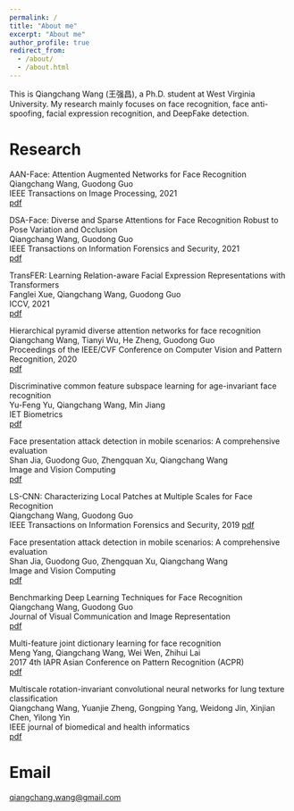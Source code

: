 ```yaml
---
permalink: /
title: "About me"
excerpt: "About me"
author_profile: true
redirect_from: 
  - /about/
  - /about.html
---
```


This is Qiangchang Wang (王强昌), a Ph.D. student at West Virginia University. My research mainly focuses on face recognition, face anti-spoofing, facial expression recognition, and DeepFake detection.

Research
======
AAN-Face: Attention Augmented Networks for Face Recognition                                                                                                       
Qiangchang Wang, Guodong Guo                                                                                                                                       
IEEE Transactions on Image Processing, 2021                                                                                                                       
[pdf](https://ieeexplore.ieee.org/abstract/document/9527125)

DSA-Face: Diverse and Sparse Attentions for Face Recognition Robust to Pose Variation and Occlusion                                                               
Qiangchang Wang, Guodong Guo                                                                                                                                       
IEEE Transactions on Information Forensics and Security, 2021                                                                                                     
[pdf](https://ieeexplore.ieee.org/abstract/document/9526849)

TransFER: Learning Relation-aware Facial Expression Representations with Transformers                                                                             
Fanglei Xue, Qiangchang Wang, Guodong Guo                                                                                                                         
ICCV, 2021                                                                                                                         
[pdf](https://arxiv.org/pdf/2108.11116.pdf)

Hierarchical pyramid diverse attention networks for face recognition                                                                                               
Qiangchang Wang, Tianyi Wu, He Zheng, Guodong Guo                                                                                                                 
Proceedings of the IEEE/CVF Conference on Computer Vision and Pattern Recognition, 2020                                                                           
[pdf](https://openaccess.thecvf.com/content_CVPR_2020/html/Wang_Hierarchical_Pyramid_Diverse_Attention_Networks_for_Face_Recognition_CVPR_2020_paper.html)

Discriminative common feature subspace learning for age-invariant face recognition                                                                                 
Yu-Feng Yu, Qiangchang Wang, Min Jiang                                                                                                                             
IET Biometrics                                                                                                                                                     
[pdf](https://digital-library.theiet.org/content/journals/10.1049/iet-bmt.2019.0104)

Face presentation attack detection in mobile scenarios: A comprehensive evaluation                                                                                 
Shan Jia, Guodong Guo, Zhengquan Xu, Qiangchang Wang                                                                                                               
Image and Vision Computing                                                                                                                                        
[pdf](https://www.sciencedirect.com/science/article/abs/pii/S0262885619304196)


LS-CNN: Characterizing Local Patches at Multiple Scales for Face Recognition                                                                                       
Qiangchang Wang, Guodong Guo                                                                                                                                       
IEEE Transactions on Information Forensics and Security, 2019
[pdf](https://ieeexplore.ieee.org/abstract/document/8865656)

Face presentation attack detection in mobile scenarios: A comprehensive evaluation                                                                                 
Shan Jia, Guodong Guo, Zhengquan Xu, Qiangchang Wang                                                                                                               
Image and Vision Computing                                                                                                                                        
[pdf](https://www.sciencedirect.com/science/article/abs/pii/S0262885619304196)

Benchmarking Deep Learning Techniques for Face Recognition                                                                                                         
Qiangchang Wang, Guodong Guo                                                                                                                                       
Journal of Visual Communication and Image Representation                                                                                                           
[pdf](https://www.sciencedirect.com/science/article/abs/pii/S1047320319302846)

Multi-feature joint dictionary learning for face recognition                                                                                                       
Meng Yang, Qiangchang Wang, Wei Wen, Zhihui Lai                                                                                                                   
2017 4th IAPR Asian Conference on Pattern Recognition (ACPR)                                                                                                       
[pdf](https://ieeexplore.ieee.org/abstract/document/8575896)

Multiscale rotation-invariant convolutional neural networks for lung texture classification                                                                       
Qiangchang Wang, Yuanjie Zheng, Gongping Yang, Weidong Jin, Xinjian Chen, Yilong Yin                                                                               
IEEE journal of biomedical and health informatics                                                                                                                 
[pdf](https://ieeexplore.ieee.org/abstract/document/7883849)

Email
======
qiangchang.wang@gmail.com

